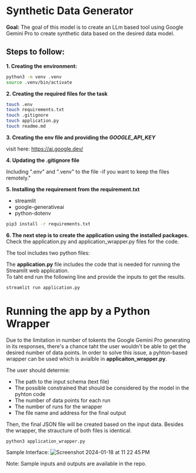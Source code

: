 # Synthetic Data Generator
**Goal:** 
The goal of this model is to create an LLm based tool using Google Gemini Pro to create synthetic data based on the desired data model. 

## Steps to follow:

**1. Creating the environment:**

```bash
python3 -m venv .venv
source .venv/bin/activate
```

**2. Creating the required files for the task**

```bash
touch .env
touch requirements.txt
touch .gitignore
touch application.py
touch readme.md
```

**3. Creating the env file and providing the *GOOGLE_API_KEY***

visit here: https://ai.google.dev/

**4. Updating the .gitignore file**

Including ".env" and ".venv" to the file -if you want to keep the files remotely."

**5. Installing the requirement from the requirement.txt**
* streamlit
* google-generativeai
* python-dotenv

```bash
pip3 install -r requirements.txt
```

**6. The next step is to create the application using the installed packages.**
Check the application.py and application_wrapper.py files for the code.

The tool includes two python files:

The **application.py** file includes the code that is needed for running the Streamlit web application.\
To taht end run the following line and provide the inputs to get the results.

```bash
streamlit run application.py
```

# Running the app by a Python Wrapper
Due to the limitation in number of tokents the Google Gemini Pro generating in its responses, there's a chance taht the user wouldn't be able to get the desired number of data points. In order to solve this issue, a pyhton-based wrapper can be used which is avialble in **applicaiton_wrapper.py**.

The user should determie:
* The path to the input schema (text file)
* The possible constrained that should be considered by the model in the pyhton code
* The number of data points for each run
* The number of runs for the wrapper
* The file name and address for the final output

Then, the final JSON file will be created based on the input data. Besides the wrapper, the straucture of both files is identical.

```bash
python3 application_wrapper.py
```

Sample Interface:
![Screenshot 2024-01-18 at 11 22 45 PM](https://github.com/reabdi/llms/assets/45298432/b5a31bdf-cfa3-407f-b81c-19fe2bd21bda)


Note: Sample inputs and outputs are available in the repo. 
